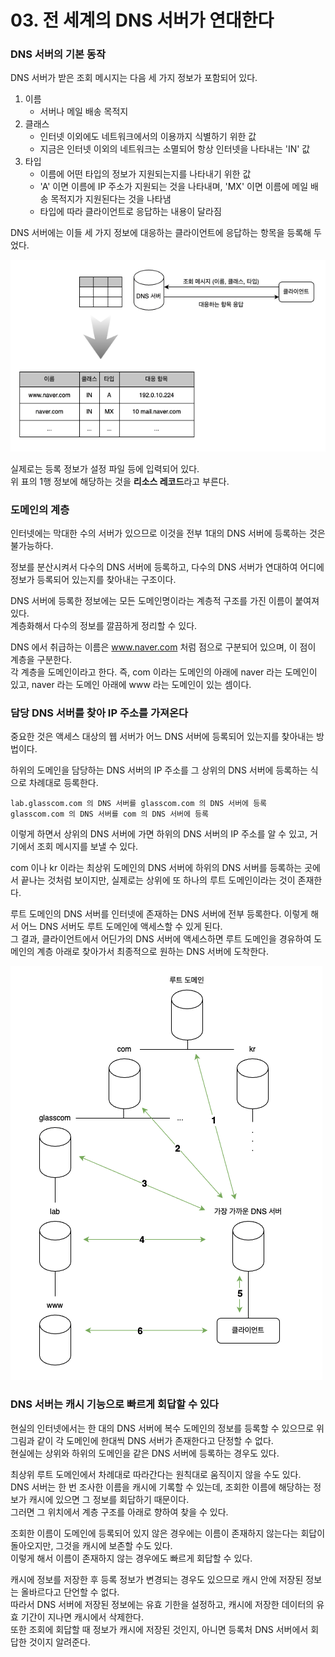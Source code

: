 # 03. 전 세계의 DNS 서버가 연대한다

### DNS 서버의 기본 동작

DNS 서버가 받은 조회 메시지는 다음 세 가지 정보가 포함되어 있다.
1. 이름
   - 서버나 메일 배송 목적지
2. 클래스
   - 인터넷 이외에도 네트워크에서의 이용까지 식별하기 위한 값
   - 지금은 인터넷 이외의 네트워크는 소멸되어 항상 인터넷을 나타내는 'IN' 값
3. 타입
   - 이름에 어떤 타입의 정보가 지원되는지를 나타내기 위한 값
   - 'A' 이면 이름에 IP 주소가 지원되는 것을 나타내며, 'MX' 이면 이름에 메일 배송 목적지가 지원된다는 것을 나타냄
   - 타입에 따라 클라이언트로 응답하는 내용이 달라짐
   
DNS 서버에는 이들 세 가지 정보에 대응하는 클라이언트에 응답하는 항목을 등록해 두었다.

![DNS 서버의 기본 동작](images/IMG_01_03_01.png)

실제로는 등록 정보가 설정 파일 등에 입력되어 있다.  
위 표의 1행 정보에 해당하는 것을 **리소스 레코드**라고 부른다.

### 도메인의 계층

인터넷에는 막대한 수의 서버가 있으므로 이것을 전부 1대의 DNS 서버에 등록하는 것은 불가능하다.

정보를 분산시켜서 다수의 DNS 서버에 등록하고, 다수의 DNS 서버가 연대하여 어디에 정보가 등록되어 있는지를 찾아내는 구조이다.

DNS 서버에 등록한 정보에는 모든 도메인명이라는 계층적 구조를 가진 이름이 붙여져 있다.  
계층화해서 다수의 정보를 깔끔하게 정리할 수 있다.

DNS 에서 취급하는 이름은 www.naver.com 처럼 점으로 구분되어 있으며, 이 점이 계층을 구분한다.  
각 계층을 도메인이라고 한다. 즉, com 이라는 도메인의 아래에 naver 라는 도메인이 있고, naver 라는 도메인 아래에 www 라는 도메인이 있는 셈이다.

### 담당 DNS 서버를 찾아 IP 주소를 가져온다

중요한 것은 액세스 대상의 웹 서버가 어느 DNS 서버에 등록되어 있는지를 찾아내는 방법이다.

하위의 도메인을 담당하는 DNS 서버의 IP 주소를 그 상위의 DNS 서버에 등록하는 식으로 차례대로 등록한다.  

```
lab.glasscom.com 의 DNS 서버를 glasscom.com 의 DNS 서버에 등록
glasscom.com 의 DNS 서버를 com 의 DNS 서버에 등록
```

이렇게 하면서 상위의 DNS 서버에 가면 하위의 DNS 서버의 IP 주소를 알 수 있고, 거기에서 조회 메시지를 보낼 수 있다.

com 이나 kr 이라는 최상위 도메인의 DNS 서버에 하위의 DNS 서버를 등록하는 곳에서 끝나는 것처럼 보이지만, 실제로는 상위에 또 하나의 루트 도메인이라는 것이 존재한다.

루트 도메인의 DNS 서버를 인터넷에 존재하는 DNS 서버에 전부 등록한다. 이렇게 해서 어느 DNS 서버도 루트 도메인에 액세스할 수 있게 된다.  
그 결과, 클라이언트에서 어딘가의 DNS 서버에 액세스하면 루트 도메인을 경유하여 도메인의 계층 아래로 찾아가서 최종적으로 원하는 DNS 서버에 도착한다.

![DNS 서버들의 조회 동작](images/IMG_01_03_02.png)

### DNS 서버는 캐시 기능으로 빠르게 회답할 수 있다

현실의 인터넷에서는 한 대의 DNS 서버에 복수 도메인의 정보를 등록할 수 있으므로 위 그림과 같이 각 도메인에 한대씩 DNS 서버가 존재한다고 단정할 수 없다.  
현실에는 상위와 하위의 도메인을 같은 DNS 서버에 등록하는 경우도 있다.

최상위 루트 도메인에서 차례대로 따라간다는 원칙대로 움직이지 않을 수도 있다.  
DNS 서버는 한 번 조사한 이름을 캐시에 기록할 수 있는데, 조회한 이름에 해당하는 정보가 캐시에 있으면 그 정보를 회답하기 때문이다.  
그러면 그 위치에서 계층 구조를 아래로 향하여 찾을 수 있다.

조회한 이름이 도메인에 등록되어 있지 않은 경우에는 이름이 존재하지 않는다는 회답이 돌아오지만, 그것을 캐시에 보존할 수도 있다.  
이렇게 해서 이름이 존재하지 않는 경우에도 빠르게 회답할 수 있다.

캐시에 정보를 저장한 후 등록 정보가 변경되는 경우도 있으므로 캐시 안에 저장된 정보는 올바르다고 단언할 수 없다.  
따라서 DNS 서버에 저장된 정보에는 유효 기한을 설정하고, 캐시에 저장한 데이터의 유효 기간이 지나면 캐시에서 삭제한다.  
또한 조회에 회답할 때 정보가 캐시에 저장된 것인지, 아니면 등록처 DNS 서버에서 회답한 것이지 알려준다.
